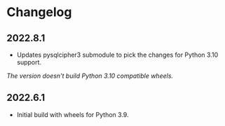 # Changelog

## 2022.8.1
- Updates pysqlcipher3 submodule to pick the changes for Python 3.10 support.

*The version doesn't build Python 3.10 compatible wheels.*

## 2022.6.1
- Initial build with wheels for Python 3.9.